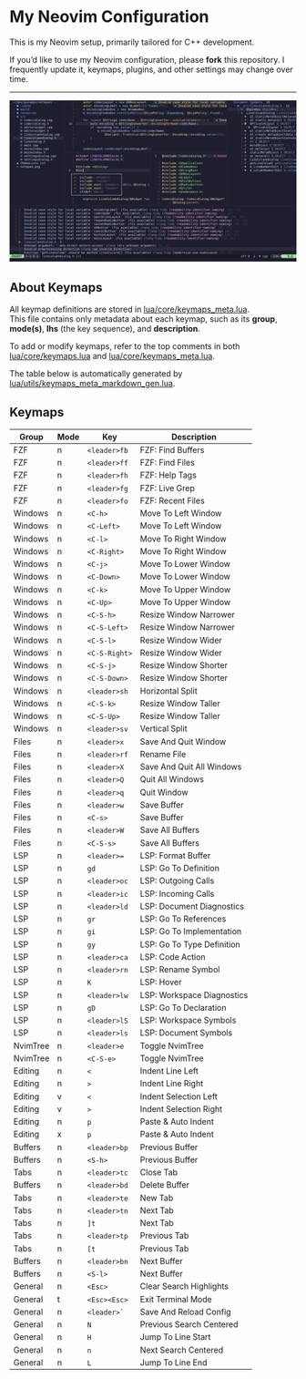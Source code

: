 # My Neovim Configuration

This is my Neovim setup, primarily tailored for C++ development.

If you’d like to use my Neovim configuration, please **fork** this repository.
I frequently update it, keymaps, plugins, and other settings may change over time.

---

![Demo](./demo.png)

## About Keymaps

All keymap definitions are stored in [lua/core/keymaps_meta.lua](lua/core/keymaps_meta.lua).  
This file contains only metadata about each keymap, such as its **group**, **mode(s)**, **lhs** (the key sequence), and **description**.

To add or modify keymaps, refer to the top comments in both  
[lua/core/keymaps.lua](lua/core/keymaps.lua) and [lua/core/keymaps_meta.lua](lua/core/keymaps_meta.lua).

The table below is automatically generated by  
[lua/utils/keymaps_meta_markdown_gen.lua](lua/utils/keymaps_meta_markdown_gen.lua).

## Keymaps

| Group | Mode | Key | Description |
|-------|------|-----|-------------|
| FZF | n | ` <leader>fb ` | FZF: Find Buffers |
| FZF | n | ` <leader>ff ` | FZF: Find Files |
| FZF | n | ` <leader>fh ` | FZF: Help Tags |
| FZF | n | ` <leader>fg ` | FZF: Live Grep |
| FZF | n | ` <leader>fo ` | FZF: Recent Files |
| Windows | n | ` <C-h> ` | Move To Left Window |
| Windows | n | ` <C-Left> ` | Move To Left Window |
| Windows | n | ` <C-l> ` | Move To Right Window |
| Windows | n | ` <C-Right> ` | Move To Right Window |
| Windows | n | ` <C-j> ` | Move To Lower Window |
| Windows | n | ` <C-Down> ` | Move To Lower Window |
| Windows | n | ` <C-k> ` | Move To Upper Window |
| Windows | n | ` <C-Up> ` | Move To Upper Window |
| Windows | n | ` <C-S-h> ` | Resize Window Narrower |
| Windows | n | ` <C-S-Left> ` | Resize Window Narrower |
| Windows | n | ` <C-S-l> ` | Resize Window Wider |
| Windows | n | ` <C-S-Right> ` | Resize Window Wider |
| Windows | n | ` <C-S-j> ` | Resize Window Shorter |
| Windows | n | ` <C-S-Down> ` | Resize Window Shorter |
| Windows | n | ` <leader>sh ` | Horizontal Split |
| Windows | n | ` <C-S-k> ` | Resize Window Taller |
| Windows | n | ` <C-S-Up> ` | Resize Window Taller |
| Windows | n | ` <leader>sv ` | Vertical Split |
| Files | n | ` <leader>x ` | Save And Quit Window |
| Files | n | ` <leader>rf ` | Rename File |
| Files | n | ` <leader>X ` | Save And Quit All Windows |
| Files | n | ` <leader>Q ` | Quit All Windows |
| Files | n | ` <leader>q ` | Quit Window |
| Files | n | ` <leader>w ` | Save Buffer |
| Files | n | ` <C-s> ` | Save Buffer |
| Files | n | ` <leader>W ` | Save All Buffers |
| Files | n | ` <C-S-s> ` | Save All Buffers |
| LSP | n | ` <leader>= ` | LSP: Format Buffer |
| LSP | n | ` gd ` | LSP: Go To Definition |
| LSP | n | ` <leader>oc ` | LSP: Outgoing Calls |
| LSP | n | ` <leader>ic ` | LSP: Incoming Calls |
| LSP | n | ` <leader>ld ` | LSP: Document Diagnostics |
| LSP | n | ` gr ` | LSP: Go To References |
| LSP | n | ` gi ` | LSP: Go To Implementation |
| LSP | n | ` gy ` | LSP: Go To Type Definition |
| LSP | n | ` <leader>ca ` | LSP: Code Action |
| LSP | n | ` <leader>rn ` | LSP: Rename Symbol |
| LSP | n | ` K ` | LSP: Hover |
| LSP | n | ` <leader>lw ` | LSP: Workspace Diagnostics |
| LSP | n | ` gD ` | LSP: Go To Declaration |
| LSP | n | ` <leader>lS ` | LSP: Workspace Symbols |
| LSP | n | ` <leader>ls ` | LSP: Document Symbols |
| NvimTree | n | ` <leader>e ` | Toggle NvimTree |
| NvimTree | n | ` <C-S-e> ` | Toggle NvimTree |
| Editing | n | ` < ` | Indent Line Left |
| Editing | n | ` > ` | Indent Line Right |
| Editing | v | ` < ` | Indent Selection Left |
| Editing | v | ` > ` | Indent Selection Right |
| Editing | n | ` p ` | Paste & Auto Indent |
| Editing | x | ` p ` | Paste & Auto Indent |
| Buffers | n | ` <leader>bp ` | Previous Buffer |
| Buffers | n | ` <S-h> ` | Previous Buffer |
| Tabs | n | ` <leader>tc ` | Close Tab |
| Buffers | n | ` <leader>bd ` | Delete Buffer |
| Tabs | n | ` <leader>te ` | New Tab |
| Tabs | n | ` <leader>tn ` | Next Tab |
| Tabs | n | ` ]t ` | Next Tab |
| Tabs | n | ` <leader>tp ` | Previous Tab |
| Tabs | n | ` [t ` | Previous Tab |
| Buffers | n | ` <leader>bn ` | Next Buffer |
| Buffers | n | ` <S-l> ` | Next Buffer |
| General | n | ` <Esc> ` | Clear Search Highlights |
| General | t | ` <Esc><Esc> ` | Exit Terminal Mode |
| General | n | `` <leader>` `` | Save And Reload Config |
| General | n | ` N ` | Previous Search Centered |
| General | n | ` H ` | Jump To Line Start |
| General | n | ` n ` | Next Search Centered |
| General | n | ` L ` | Jump To Line End |
